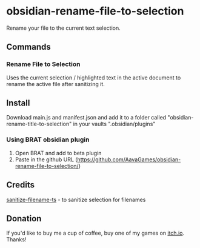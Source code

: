 # obsidian-rename-file-to-selection
Rename your file to the current text selection.

## Commands
### Rename File to Selection
Uses the current selection / highlighted text in the active document to rename the active file after sanitizing it.

## Install
Download main.js and manifest.json and add it to a folder called "obsidian-rename-title-to-selection" in your vaults ".obsidian/plugins"

### Using BRAT obsidian plugin
1. Open BRAT and add to beta plugin
2. Paste in the github URL (https://github.com/AavaGames/obsidian-rename-file-to-selection/)

## Credits
[sanitize-filename-ts](https://github.com/hfour/sanitize-filename-ts) - to sanitize selection for filenames

## Donation
If you'd like to buy me a cup of coffee, buy one of my games on [itch.io](https://aavagames.itch.io/). Thanks!